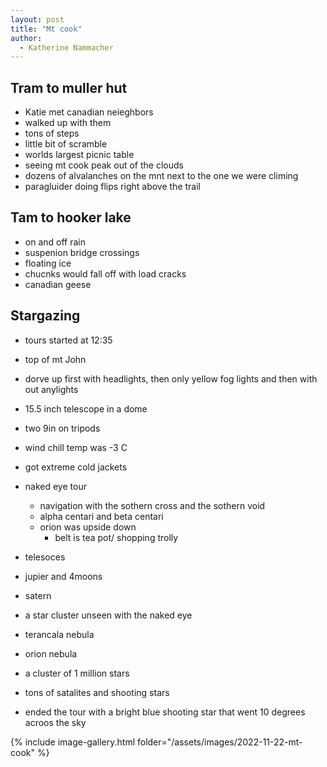 ```yaml
---
layout: post
title: "Mt cook"
author:
  - Katherine Nammacher
---
```


## Tram to muller hut
- Katie met canadian neieghbors
- walked up with them
- tons of steps
- little bit of scramble
- worlds largest picnic table
- seeing mt cook peak out of the clouds
- dozens of alvalanches on the mnt next to the one we were climing
- paragluider doing flips right above the trail

## Tam to hooker lake
- on and off rain
- suspenion bridge crossings
- floating ice
 - chucnks would fall off with load cracks
- canadian geese

## Stargazing
- tours started at 12:35
- top of mt John
- dorve up first with headlights, then only yellow fog lights and then with out anylights
- 15.5 inch telescope in a dome
- two 9in on tripods
- wind chill temp was -3 C
- got extreme cold jackets
- naked eye tour
  - navigation with the sothern cross and the sothern void
  - alpha centari and beta centari
  - orion was upside down
    - belt is  tea pot/ shopping trolly
- telesoces
 - jupier and 4moons
 - satern 
 - a star cluster unseen with the naked eye
 - terancala nebula
 - orion nebula
 - a cluster of 1 million stars

- tons of satalites and shooting stars
- ended the tour with a bright blue shooting star that went 10 degrees acroos the sky

{% include image-gallery.html folder="/assets/images/2022-11-22-mt-cook" %}
